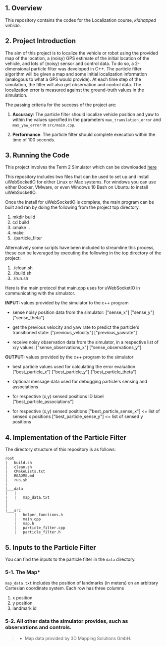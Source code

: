 ## 1. Overview
This repository contains the codes for the Localization course, *kidnapped vehicle*. 
 
 
## 2. Project Introduction
The aim of this project is to localize the vehicle or robot using the provided map of the location, a (noisy) GPS estimate of the initial location of the vehicle, and lots of (noisy) sensor and control data. To do so, a 2-dimensional particle filter was developed in C++. The particle filter algorithm will be given a map and some initial localization information (analogous to what a GPS would provide). At each time step of the simulation, the filter will also get observation and control data. The localization error is measured against the ground-truth values in the simulation. 
 
The passing criteria for the success of the project are: 
 
1. **Accuracy**: The particle filter should localize vehicle position and yaw to within the values specified in the parameters `max_translation_error` and `max_yaw_error` in `src/main.cpp`. 

2. **Performance**: The particle filter should complete execution within the time of 100 seconds. 

## 3. Running the Code

This project involves the Term 2 Simulator which can be downloaded [here](https://github.com/udacity/self-driving-car-sim/releases)

This repository includes two files that can be used to set up and install uWebSocketIO for either Linux or Mac systems. For windows you can use either Docker, VMware, or even Windows 10 Bash on Ubuntu to install uWebSocketIO. 

Once the install for uWebSocketIO is complete, the main program can be built and ran by doing the following from the project top directory.

1. mkdir build
2. cd build
3. cmake ..
4. make
5. ./particle_filter

Alternatively some scripts have been included to streamline this process, these can be leveraged by executing the following in the top directory of the project:

1. ./clean.sh
2. ./build.sh
3. ./run.sh

Here is the main protocol that main.cpp uses for uWebSocketIO in communicating with the simulator.

**INPUT:** values provided by the simulator to the c++ program 

- sense noisy position data from the simulator: 
  ["sense_x"] 
  ["sense_y"] 
  ["sense_theta"] 
   
- get the previous velocity and yaw rate to predict the particle's transitioned state:
  ["previous_velocity"]
  ["previous_yawrate"]
 
- receive noisy observation data from the simulator, in a respective list of x/y values: 
  ["sense_observations_x"]
  ["sense_observations_y"]
 

**OUTPUT:** values provided by the c++ program to the simulator

- best particle values used for calculating the error evaluation
  ["best_particle_x"]
  ["best_particle_y"]
  ["best_particle_theta"]
 
- Optional message data used for debugging particle's sensing and associations

- for respective (x,y) sensed positions ID label
  ["best_particle_associations"]
 
- for respective (x,y) sensed positions
  ["best_particle_sense_x"] <= list of sensed x positions
  ["best_particle_sense_y"] <= list of sensed y positions

## 4. Implementation of the Particle Filter 
The directory structure of this repository is as follows:

```
root
|   build.sh
|   clean.sh
|   CMakeLists.txt
|   README.md
|   run.sh
|
|___data
|   |   
|   |   map_data.txt
|   
|   
|___src
    |   helper_functions.h
    |   main.cpp
    |   map.h
    |   particle_filter.cpp
    |   particle_filter.h
```

## 5. Inputs to the Particle Filter
You can find the inputs to the particle filter in the `data` directory.

### 5-1. The Map*
`map_data.txt` includes the position of landmarks (in meters) on an arbitrary Cartesian coordinate system. Each row has three columns
1. x position
2. y position
3. landmark id

### 5-2. All other data the simulator provides, such as observations and controls.

> * Map data provided by 3D Mapping Solutions GmbH.
